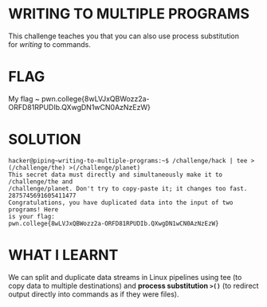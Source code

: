 # WRITING TO MULTIPLE PROGRAMS

This challenge teaches you that you  can also use process substitution for _writing_ to commands.

# FLAG

My flag ~  pwn.college{8wLVJxQBWozz2a-ORFD81RPUDIb.QXwgDN1wCN0AzNzEzW}


# SOLUTION

```
hacker@piping~writing-to-multiple-programs:~$ /challenge/hack | tee >(/challenge/the) >(/challenge/planet)
This secret data must directly and simultaneously make it to /challenge/the and
/challenge/planet. Don't try to copy-paste it; it changes too fast.
2875745691605411477
Congratulations, you have duplicated data into the input of two programs! Here
is your flag:
pwn.college{8wLVJxQBWozz2a-ORFD81RPUDIb.QXwgDN1wCN0AzNzEzW}
```

# WHAT  I LEARNT

 We can split and duplicate data streams in Linux pipelines using tee (to copy data to multiple destinations) and **process substitution `>()`** (to redirect output directly into commands as if they were files).

